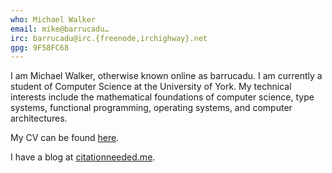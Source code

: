 ```yaml
---
who: Michael Walker
email: mike@barrucadu…
irc: barrucadu@irc.{freenode,irchighway}.net
gpg: 9F58FC68
---
```


I am Michael Walker, otherwise known online as barrucadu. I am currently a student of Computer Science at the University of York. My technical interests include the mathematical foundations of computer science, type systems, functional programming, operating systems, and computer architectures.

My CV can be found [here](cv.pdf).

I have a blog at [citationneeded.me](http://citationneeded.me).
